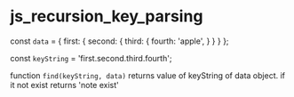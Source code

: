 # js_recursion_key_parsing

const `data` = {
  first: {
    second: {
      third: {
        fourth: 'apple',
      }
    }
  }
};

const `keyString` = 'first.second.third.fourth';

function `find(keyString, data)` returns value of keyString of data object.
if it not exist returns 'note exist'
